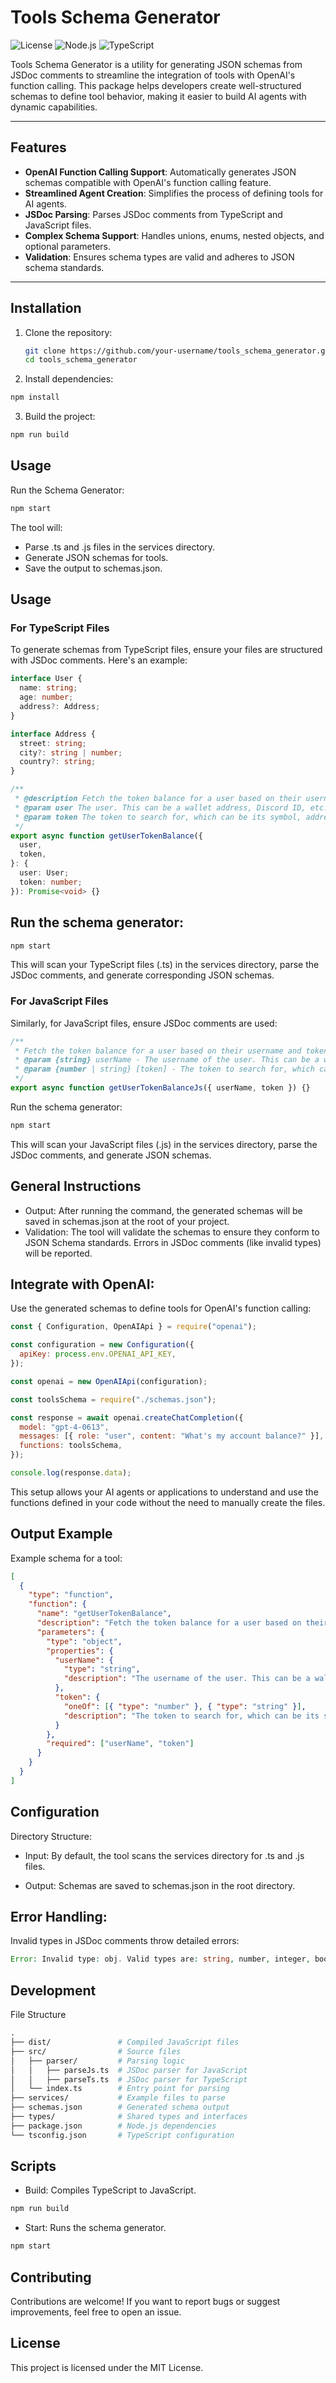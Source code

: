 # Tools Schema Generator

![License](https://img.shields.io/badge/license-MIT-blue.svg)
![Node.js](https://img.shields.io/badge/Node.js-%3E%3D16.0.0-brightgreen)
![TypeScript](https://img.shields.io/badge/TypeScript-4.x-blue)

Tools Schema Generator is a utility for generating JSON schemas from JSDoc comments to streamline the integration of tools with OpenAI's function calling.
This package helps developers create well-structured schemas to define tool behavior, making it easier to build AI agents with dynamic capabilities.

---

## Features

- **OpenAI Function Calling Support**: Automatically generates JSON schemas compatible with OpenAI's function calling feature.
- **Streamlined Agent Creation**: Simplifies the process of defining tools for AI agents.
- **JSDoc Parsing**: Parses JSDoc comments from TypeScript and JavaScript files.
- **Complex Schema Support**: Handles unions, enums, nested objects, and optional parameters.
- **Validation**: Ensures schema types are valid and adheres to JSON schema standards.

---

## Installation

1. Clone the repository:

   ```bash
   git clone https://github.com/your-username/tools_schema_generator.git
   cd tools_schema_generator
   ```

2. Install dependencies:

```bash
npm install
```

3. Build the project:

```bash
npm run build
```

## Usage

Run the Schema Generator:

```bash
npm start
```

The tool will:

- Parse .ts and .js files in the services directory.
- Generate JSON schemas for tools.
- Save the output to schemas.json.

## Usage

### For TypeScript Files

To generate schemas from TypeScript files, ensure your files are structured with JSDoc comments. Here's an example:

```typescript
interface User {
  name: string;
  age: number;
  address?: Address;
}

interface Address {
  street: string;
  city?: string | number;
  country?: string;
}

/**
 * @description Fetch the token balance for a user based on their username and token details.
 * @param user The user. This can be a wallet address, Discord ID, etc.
 * @param token The token to search for, which can be its symbol, address, or name.
 */
export async function getUserTokenBalance({
  user,
  token,
}: {
  user: User;
  token: number;
}): Promise<void> {}
```

## Run the schema generator:

```bash
npm start
```

This will scan your TypeScript files (.ts) in the services directory, parse the JSDoc comments, and generate corresponding JSON schemas.

### For JavaScript Files

Similarly, for JavaScript files, ensure JSDoc comments are used:

```javascript
/**
 * Fetch the token balance for a user based on their username and token details.
 * @param {string} userName - The username of the user. This can be a wallet address, Discord ID, etc.
 * @param {number | string} [token] - The token to search for, which can be its symbol, address, or name.
 */
export async function getUserTokenBalanceJs({ userName, token }) {}
```

Run the schema generator:

```bash
npm start
```

This will scan your JavaScript files (.js) in the services directory, parse the JSDoc comments, and generate JSON schemas.

## General Instructions

- Output: After running the command, the generated schemas will be saved in schemas.json at the root of your project.
- Validation: The tool will validate the schemas to ensure they conform to JSON Schema standards. Errors in JSDoc comments (like invalid types) will be reported.

## Integrate with OpenAI:

Use the generated schemas to define tools for OpenAI's function calling:

```javascript
const { Configuration, OpenAIApi } = require("openai");

const configuration = new Configuration({
  apiKey: process.env.OPENAI_API_KEY,
});

const openai = new OpenAIApi(configuration);

const toolsSchema = require("./schemas.json");

const response = await openai.createChatCompletion({
  model: "gpt-4-0613",
  messages: [{ role: "user", content: "What's my account balance?" }],
  functions: toolsSchema,
});

console.log(response.data);
```

This setup allows your AI agents or applications to understand and use the functions defined in your code without the need to manually create the files.

## Output Example

Example schema for a tool:

```json
[
  {
    "type": "function",
    "function": {
      "name": "getUserTokenBalance",
      "description": "Fetch the token balance for a user based on their username and token details.",
      "parameters": {
        "type": "object",
        "properties": {
          "userName": {
            "type": "string",
            "description": "The username of the user. This can be a wallet address, Discord ID, etc."
          },
          "token": {
            "oneOf": [{ "type": "number" }, { "type": "string" }],
            "description": "The token to search for, which can be its symbol, address, or name."
          }
        },
        "required": ["userName", "token"]
      }
    }
  }
]
```

## Configuration

Directory Structure:

- Input: By default, the tool scans the services directory for .ts and .js files.

- Output: Schemas are saved to schemas.json in the root directory.

## Error Handling:

Invalid types in JSDoc comments throw detailed errors:

```php
Error: Invalid type: obj. Valid types are: string, number, integer, boolean, object, array, null.
```

## Development

File Structure

```graphql
.
├── dist/               # Compiled JavaScript files
├── src/                # Source files
│   ├── parser/         # Parsing logic
│   │   ├── parseJs.ts  # JSDoc parser for JavaScript
│   │   ├── parseTs.ts  # JSDoc parser for TypeScript
│   └── index.ts        # Entry point for parsing
├── services/           # Example files to parse
├── schemas.json        # Generated schema output
├── types/              # Shared types and interfaces
├── package.json        # Node.js dependencies
└── tsconfig.json       # TypeScript configuration
```

## Scripts

- Build: Compiles TypeScript to JavaScript.

```bash
npm run build
```

- Start: Runs the schema generator.

```bash
npm start
```

## Contributing

Contributions are welcome! If you want to report bugs or suggest improvements, feel free to open an issue.

## License

This project is licensed under the MIT License.
